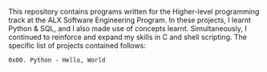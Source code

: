 This repository contains programs written for the Higher-level programming track at the ALX Software Engineering Program. In these projects, I learnt Python & SQL, and I also made use of concepts learnt. Simultaneously, I continued to reinforce and expand my skills in C and shell scripting. The specific list of projects contained follows:

    0x00. Python - Hello, World
